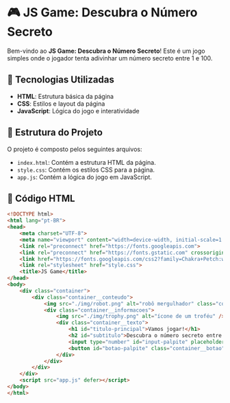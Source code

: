 # 🎮 JS Game: Descubra o Número Secreto

Bem-vindo ao **JS Game: Descubra o Número Secreto**! Este é um jogo simples onde o jogador tenta adivinhar um número secreto entre 1 e 100. 

## 🚀 Tecnologias Utilizadas

- **HTML**: Estrutura básica da página
- **CSS**: Estilos e layout da página
- **JavaScript**: Lógica do jogo e interatividade

## 📂 Estrutura do Projeto

O projeto é composto pelos seguintes arquivos:

- `index.html`: Contém a estrutura HTML da página.
- `style.css`: Contém os estilos CSS para a página.
- `app.js`: Contém a lógica do jogo em JavaScript.

## 📄 Código HTML

```html
<!DOCTYPE html>
<html lang="pt-BR">
<head>
    <meta charset="UTF-8">
    <meta name="viewport" content="width=device-width, initial-scale=1.0">
    <link rel="preconnect" href="https://fonts.googleapis.com">
    <link rel="preconnect" href="https://fonts.gstatic.com" crossorigin>
    <link href="https://fonts.googleapis.com/css2?family=Chakra+Petch:wght@700&family=Inter:wght@400;700&display=swap" rel="stylesheet">
    <link rel="stylesheet" href="style.css">
    <title>JS Game</title>
</head>
<body>
    <div class="container">
        <div class="container__conteudo">
            <img src="./img/robot.png" alt="robô mergulhador" class="container__imagem-robo" />
            <div class="container__informacoes">
                <img src="./img/trophy.png" alt="ícone de um troféu" />
                <div class="container__texto">
                    <h1 id="titulo-principal">Vamos jogar!</h1>
                    <h2 id="subtitulo">Descubra o número secreto entre 1 e 100</h2>
                    <input type="number" id="input-palpite" placeholder="Seu palpite">
                    <button id="botao-palpite" class="container__botao">Enviar</button>
                </div>
            </div>
        </div>
    </div>
    <script src="app.js" defer></script>
</body>
</html>
